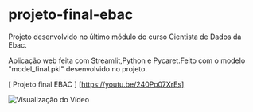 # projeto-final-ebac
Projeto desenvolvido no último módulo do curso Cientista de Dados da Ebac.


Aplicação web feita com Streamlit,Python e Pycaret.Feito com o modelo "model_final.pkl" desenvolvido no projeto.

[ Projeto final EBAC ]  [https://youtu.be/240Po07XrEs]


![Visualização do Vídeo](https://youtu.be/240Po07XrEs)


